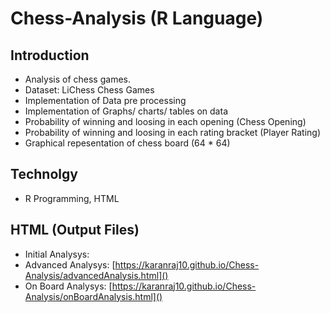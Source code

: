# Chess-Analysis (R Language)

## Introduction

* Analysis of chess games.
* Dataset: LiChess Chess Games
* Implementation of Data pre processing
* Implementation of Graphs/ charts/ tables on data
* Probability of winning and loosing in each opening (Chess Opening)
* Probability of winning and loosing in each rating bracket (Player Rating)
* Graphical repesentation of chess board (64 * 64)

## Technolgy

* R Programming, HTML

## HTML (Output Files)

* Initial Analysys: [](https://karanraj10.github.io/Chess-Analysis/initAnalysis.html)
* Advanced Analysys: [https://karanraj10.github.io/Chess-Analysis/advancedAnalysis.html]()
* On Board Analysys: [https://karanraj10.github.io/Chess-Analysis/onBoardAnalysis.html]()
